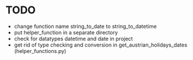 # TODO
 - change function name string_to_date to string_to_datetime
 - put helper_function in a separate directory
 - check for datatypes datetime and date in project
 - get rid of type checking and conversion in get_austrian_holidays_dates (helper_functions.py)
